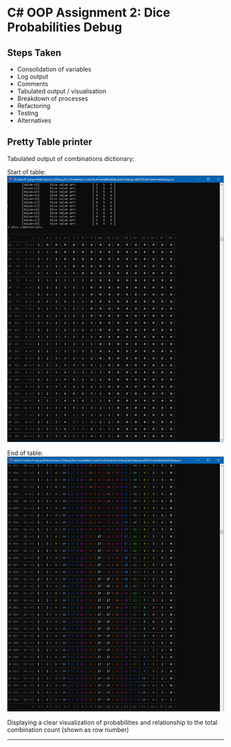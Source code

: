 # C# OOP Assignment 2: Dice Probabilities Debug

## Steps Taken
- Consolidation of variables
- Log output
- Comments
- Tabulated output / visualisation
- Breakdown of processes
- Refactoring
- Testing
- Alternatives

## Pretty Table printer

Tabulated output of combinations dictionary:

Start of table:
![Start of Pretty Table](https://github.com/johnau/ap-oop-asgmnt2-dice-probabilities-debug/blob/master/3_dice_table_output1.png?raw=true)

End of table:
![End of Pretty Table](https://github.com/johnau/ap-oop-asgmnt2-dice-probabilities-debug/blob/master/3_dice_table_output2.png?raw=true)

Displaying a clear visualization of probabilities and relationship to the total combination count (shown as row number)

-------------------
